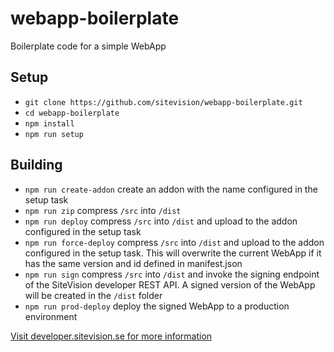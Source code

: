 # webapp-boilerplate
Boilerplate code for a simple WebApp
## Setup
* `git clone https://github.com/sitevision/webapp-boilerplate.git`
* `cd webapp-boilerplate`
* `npm install`
* `npm run setup`
## Building
* `npm run create-addon` create an addon with the name configured in the setup task
* `npm run zip` compress `/src` into `/dist`
* `npm run deploy` compress `/src` into `/dist` and upload to the addon configured in the setup task
* `npm run force-deploy` compress `/src` into `/dist` and upload to the addon configured in the setup task. This will overwrite the current WebApp if it has the same version and id defined in manifest.json
* `npm run sign` compress `/src` into `/dist` and invoke the signing endpoint of the SiteVision developer REST API. A signed version of the WebApp will be created in the `/dist` folder
* `npm run prod-deploy` deploy the signed WebApp to a production environment

[Visit developer.sitevision.se for more information](https://developer.sitevision.se)